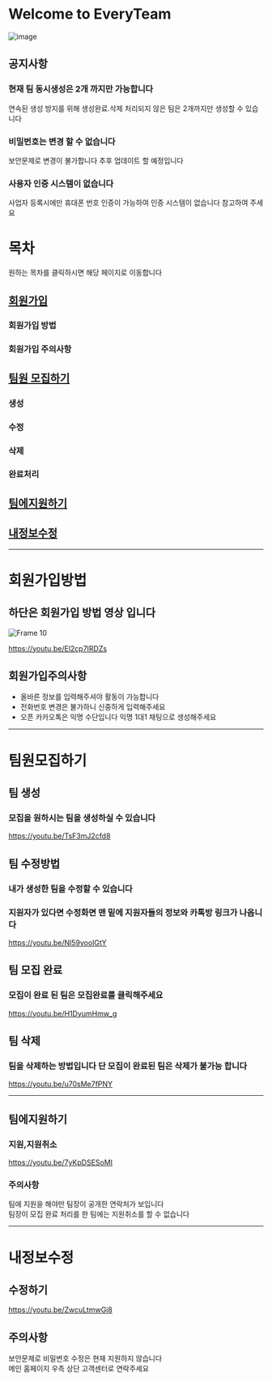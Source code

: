 # Welcome to EveryTeam 
![image](https://user-images.githubusercontent.com/75231868/128675948-a0ed42e1-b44a-420e-a413-deb7bd0a7e65.png)
## 공지사항
### 현재 팀 동시생성은 2개 까지만 가능합니다
연속된 생성 방지를 위해 생성완료.삭제 처리되지 않은 팀은 2개까지만 생성할 수 있습니다  
### 비밀번호는 변경 할 수 없습니다 
보안문제로 변경이 불가합니다 추후 업데이트 할 예정입니다  
### 사용자 인증 시스템이 없습니다  
사업자 등록시에만 휴대폰 번호 인증이 가능하여 인증 시스템이 없습니다 참고하여 주세요  

# 목차
원하는 목차를 클릭하시면 해당 페이지로 이동합니다  
## [회원가입](#회원가입방법)
### 회원가입 방법
### 회원가입 주의사항
## [팀원 모집하기](#팀원모집하기)
### 생성
### 수정
### 삭제
### 완료처리
## [팀에지원하기](#팀에지원하기)
## [내정보수정](#내정보수정) 
<hr>

# 회원가입방법
## 하단은 회원가입 방법 영상 입니다 
![Frame 10](https://user-images.githubusercontent.com/75231868/128814204-bbd222f9-b7e9-44c3-8a01-d6878685c990.png)

https://youtu.be/El2cp7IRDZs

## 회원가입주의사항 
- 올바른 정보를 입력해주셔야 활동이 가능합니다  
- 전화번호 변경은 불가하니 신중하게 입력해주세요  
- 오픈 카카오톡은 익명 수단입니다 익명 1대1 채팅으로 생성해주세요 
<hr>


# 팀원모집하기
## 팀 생성
### 모집을 원하시는 팀을 생성하실 수 있습니다  
https://youtu.be/TsF3mJ2cfd8
 
## 팀 수정방법 
### 내가 생성한 팀을 수정할 수 있습니다  
### 지원자가 있다면 수정화면 맨 밑에 지원자들의 정보와 카톡방 링크가 나옵니다
https://youtu.be/Nl59vooIGtY

## 팀 모집 완료
### 모집이 완료 된 팀은 모집완료를 클릭해주세요  
https://youtu.be/H1DyumHmw_g

## 팀 삭제 
### 팀을 삭제하는 방법입니다 단 모집이 완료된 팀은 삭제가 불가능 합니다
https://youtu.be/u70sMe7fPNY

<hr>

## 팀에지원하기
### 지원,지원취소
https://youtu.be/7yKpDSESoMI
### 주의사항  
팀에 지원을 해야만 팀장이 공개한 연락처가 보입니다  
팀장이 모집 완료 처리를 한 팀에는 지원취소를 할 수 없습니다

<hr>

# 내정보수정
## 수정하기
https://youtu.be/ZwcuLtmwGi8
## 주의사항
보안문제로 비밀번호 수정은 현재 지원하지 않습니다  
메인 홈페이지 우측 상단 고객센터로 연락주세요  
